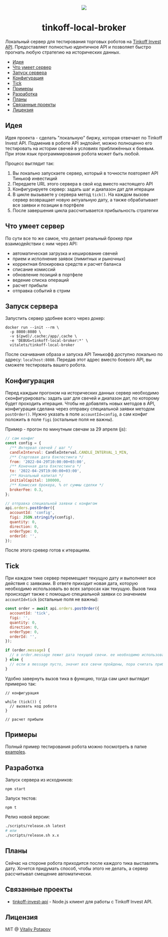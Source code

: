 <p align="center">
  <img src="https://user-images.githubusercontent.com/1473072/169879846-79e51aa0-a2d5-4965-a865-84d92b364900.png">
</p>

<h1 align="center">tinkoff-local-broker</h1>

Локальный сервер для тестирования торговых роботов на [Tinkoff Invest API](https://tinkoff.github.io/investAPI/).
Предоставляет полностью идентичное API и позволяет быстро прогнать любую стратегию на исторических данных.

<!-- toc -->

- [Идея](#%D0%B8%D0%B4%D0%B5%D1%8F)
- [Что умеет сервер](#%D1%87%D1%82%D0%BE-%D1%83%D0%BC%D0%B5%D0%B5%D1%82-%D1%81%D0%B5%D1%80%D0%B2%D0%B5%D1%80)
- [Запуск сервера](#%D0%B7%D0%B0%D0%BF%D1%83%D1%81%D0%BA-%D1%81%D0%B5%D1%80%D0%B2%D0%B5%D1%80%D0%B0)
- [Конфигурация](#%D0%BA%D0%BE%D0%BD%D1%84%D0%B8%D0%B3%D1%83%D1%80%D0%B0%D1%86%D0%B8%D1%8F)
- [Tick](#tick)
- [Примеры](#%D0%BF%D1%80%D0%B8%D0%BC%D0%B5%D1%80%D1%8B)
- [Разработка](#%D1%80%D0%B0%D0%B7%D1%80%D0%B0%D0%B1%D0%BE%D1%82%D0%BA%D0%B0)
- [Планы](#%D0%BF%D0%BB%D0%B0%D0%BD%D1%8B)
- [Связанные проекты](#%D1%81%D0%B2%D1%8F%D0%B7%D0%B0%D0%BD%D0%BD%D1%8B%D0%B5-%D0%BF%D1%80%D0%BE%D0%B5%D0%BA%D1%82%D1%8B)
- [Лицензия](#%D0%BB%D0%B8%D1%86%D0%B5%D0%BD%D0%B7%D0%B8%D1%8F)

<!-- tocstop -->

## Идея
Идея проекта - сделать "локальную" биржу, которая отвечает по Tinkoff Invest API.
Подменив в роботе API эндпойнт, можно полноценно его тестировать на истории свечей в условиях приближённых к боевым.
При этом язык программирования робота может быть любой.

Процесс выглядит так:

1. Вы локально запускаете сервер, который в точности повторяет API Тинькоф инвестиций
2. Передаете URL этого сервера в свой код вместо настоящего API
3. Конфигурируете сервер: задать шаг и диапазон дат для итерации
4. В цикле вызываете у сервера метод `tick()`. На каждом вызове сервер возвращает новую актуальную дату, а также обрабатывает все заявки и позиции в портфеле
5. После завершения цикла рассчитывается прибыльность стратегии

## Что умеет сервер
По сути все то же самое, что делает реальный брокер при взаимодействии с ним через API:

* автоматическая загрузка и кеширование свечей
* прием и исполнение заявок (лимитных и рыночных)
* корректная блокировка средств и расчет баланса
* списание комиссий
* обновление позиций в портфеле
* ведение списка операций
* расчет прибыли
* отправка событий в стрим

## Запуск сервера
Запустить сервер удобнее всего через докер:
```
docker run --init --rm \
  -p 8080:8080 \
  -v $(pwd)/.cache:/app/.cache \
  -e 'DEBUG=tinkoff-local-broker:*' \
  vitalets/tinkoff-local-broker
```
После скачивания образа и запуска API Тинькофф доступно локально по адресу: `localhost:8080`.
Передав этот адрес вместо боевого API, вы сможете тестировать вашего робота.

## Конфигурация
Перед каждым прогоном на исторических данных сервер необходимо сконфигурировать: задать шаг для свечей и диапазон дат, по которому будет проходить итерация.
Чтобы не добавлять новых методов в API, конфигурация сделана через отправку специальной заявки методом `postOrder()`.
Нужно указать в поле `accountId=config`, а сам конфиг положить в поле `figi` (остальные поля не важны).

Пример - прогон по минутным свечам за 29 апреля (js):
```js
// сам конфиг
const config = {
  /** Интервал свечей / шаг */
  candleInterval: CandleInterval.CANDLE_INTERVAL_1_MIN,
  /** Стартовая дата бэктестинга */
  from: '2022-04-29T10:00:00+03:00',
  /** Конечная дата бэктестинга */
  to: '2022-04-29T19:00:00+03:00',
  /** Начальный капитал */
  initialCapital: 100000,
  /** Комиссия брокера, % от суммы сделки */
  brokerFee: 0.3,
};

// отправка специальной заявки с конфигом
api.orders.postOrder({
  accountId: 'config',
  figi: JSON.stringify(config),
  quantity: 0,
  direction: 0,
  orderType: 0,
  orderId: '',
});
```
После этого сревер готов к итерациям.

## Tick
При каждом тике сервер перемещает текущую дату и выполняет все действия с заявками.
В ответе приходит новая дата, которую необходимо использовать во всех запросах как текущую.
Вызов тика происходит также с помощью специальной заявки со значением `accountId=tick` (остальные поля не важны):
```js
const order = await api.orders.postOrder({
  accountId: 'tick',
  figi: '',
  quantity: 0,
  direction: 0,
  orderType: 0,
  orderId: '',
});

if (order.message) {
  // в order.message лежит дата текущей свечи. ее необходимо использовать как текущую для запросов
} else {
  // если в message пусто, значит все свечи пройдены, пора считать прибыль :)
}
```
Удобно завернуть вызов тика в функцию, тогда сам цикл выглядит примерно так:
```
// конфигурация

while (tick()) {
  // вызвать код робота
}

// расчет прибыли
```

## Примеры
Полный пример тестирования робота можно посмотреть в папке [examples](/examples).

## Разработка
Запуск сервера из исходников:
```
npm start
```

Запуск тестов:
```
npm t
```

Релиз новой версии:
```bash
./scripts/release.sh latest
# или
./scripts/release.sh x.x
```

## Планы
Сейчас на стороне робота приходится после каждого тика выставлять дату.
Хочется придумать способ, чтобы этого не делать, а сервер рассчитывал смещение автоматически.

## Связанные проекты
* [tinkoff-invest-api](https://github.com/vitalets/tinkoff-invest-api) - Node.js клиент для работы с Tinkoff Invest API.

## Лицензия
MIT @ [Vitaliy Potapov](https://github.com/vitalets)
